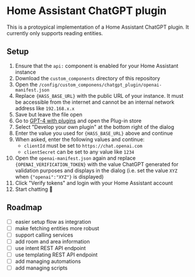 # Home Assistant ChatGPT plugin

This is a protoypical implementation of a Home Assistant ChatGPT plugin. It currently only supports reading entities.

## Setup

1. Ensure that the `api:` component is enabled for your Home Assistant instance
1. Download the `custom_components` directory of this repository
1. Open the `/config/custom_componens/chatgpt_plugin/openai-manifest.json`
1. Replace `{HASS_BASE_URL}` with the public URL of your instance. It must be accessible from the internet and cannot be an internal network address like `192.168.x.x`
1. Save but leave the file open
1. Go to [GPT-4 with plugins](https://chat.openai.com/?model=gpt-4-plugins) and open the Plug-in store
1. Select "Develop your own plugin" at the bottom right of the dialog
1. Enter the value you used for `{HASS_BASE_URL}` above and continue
1. When asked, enter the following values and continue:
   * `clientId` must be set to `https://chat.openai.com`
   * `clientSecret` can be set to any value like `1234`
1. Open the `openai-manifest.json` again and replace `{OPENAI_VERIFICATION_TOKEN}` with the value ChatGPT generated for validation purposes and displays in the dialog (i.e. set the value `XYZ` when `{"openai":"XYZ"}` is displayed)
1. Click "Verify tokens" and login with your Home Assistant account
1. Start chatting 🚀

## Roadmap

* [ ] easier setup flow as integration 
* [ ] make fetching entities more robust
* [ ] support calling services
* [ ] add room and area information
* [ ] use intent REST API endpoint
* [ ] use templating REST API endpoint
* [ ] add managing automations
* [ ] add managing scripts
